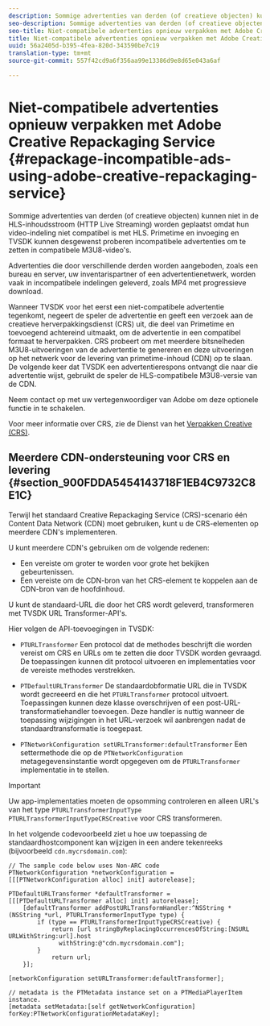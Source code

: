 ```yaml
---
description: Sommige advertenties van derden (of creatieve objecten) kunnen niet in de HLS-inhoudsstroom (HTTP Live Streaming) worden geplaatst omdat hun video-indeling niet compatibel is met HLS. Primetime en invoeging en TVSDK kunnen desgewenst proberen incompatibele advertenties om te zetten in compatibele M3U8-video's.
seo-description: Sommige advertenties van derden (of creatieve objecten) kunnen niet in de HLS-inhoudsstroom (HTTP Live Streaming) worden geplaatst omdat hun video-indeling niet compatibel is met HLS. Primetime en invoeging en TVSDK kunnen desgewenst proberen incompatibele advertenties om te zetten in compatibele M3U8-video's.
seo-title: Niet-compatibele advertenties opnieuw verpakken met Adobe Creative Repackaging Service
title: Niet-compatibele advertenties opnieuw verpakken met Adobe Creative Repackaging Service
uuid: 56a2405d-b395-4fea-820d-343590be7c19
translation-type: tm+mt
source-git-commit: 557f42cd9a6f356aa99e13386d9e8d65e043a6af

---
```



# Niet-compatibele advertenties opnieuw verpakken met Adobe Creative Repackaging Service {#repackage-incompatible-ads-using-adobe-creative-repackaging-service}

Sommige advertenties van derden (of creatieve objecten) kunnen niet in de HLS-inhoudsstroom (HTTP Live Streaming) worden geplaatst omdat hun video-indeling niet compatibel is met HLS. Primetime en invoeging en TVSDK kunnen desgewenst proberen incompatibele advertenties om te zetten in compatibele M3U8-video&#39;s.

Advertenties die door verschillende derden worden aangeboden, zoals een bureau en server, uw inventarispartner of een advertentienetwerk, worden vaak in incompatibele indelingen geleverd, zoals MP4 met progressieve download.

Wanneer TVSDK voor het eerst een niet-compatibele advertentie tegenkomt, negeert de speler de advertentie en geeft een verzoek aan de creatieve herverpakkingsdienst (CRS) uit, die deel van Primetime en toevoegend achtereind uitmaakt, om de advertentie in een compatibel formaat te herverpakken. CRS probeert om met meerdere bitsnelheden M3U8-uitvoeringen van de advertentie te genereren en deze uitvoeringen op het netwerk voor de levering van primetime-inhoud (CDN) op te slaan. De volgende keer dat TVSDK een advertentierespons ontvangt die naar die advertentie wijst, gebruikt de speler de HLS-compatibele M3U8-versie van de CDN.

Neem contact op met uw vertegenwoordiger van Adobe om deze optionele functie in te schakelen.

Voor meer informatie over CRS, zie de Dienst van het [Verpakken Creative (CRS)](../../../dynamic-ad-insertion/creative-repackaging-service/crs-overview.md).

## Meerdere CDN-ondersteuning voor CRS en levering {#section_900FDDA5454143718F1EB4C9732C8E1C}

Terwijl het standaard Creative Repackaging Service (CRS)-scenario één Content Data Network (CDN) moet gebruiken, kunt u de CRS-elementen op meerdere CDN&#39;s implementeren.

U kunt meerdere CDN&#39;s gebruiken om de volgende redenen:

* Een vereiste om groter te worden voor grote het bekijken gebeurtenissen.
* Een vereiste om de CDN-bron van het CRS-element te koppelen aan de CDN-bron van de hoofdinhoud.

U kunt de standaard-URL die door het CRS wordt geleverd, transformeren met TVSDK URL Transformer-API&#39;s.

Hier volgen de API-toevoegingen in TVSDK:

* `PTURLTransformer` Een protocol dat de methodes beschrijft die worden vereist om CRS en URLs om te zetten die door TVSDK worden gevraagd. De toepassingen kunnen dit protocol uitvoeren en implementaties voor de vereiste methodes verstrekken.

* `PTDefaultURLTransformer` De standaardobformatie URL die in TVSDK wordt gecreeerd en die het `PTURLTransformer` protocol uitvoert. Toepassingen kunnen deze klasse overschrijven of een post-URL-transformatiehandler toevoegen. Deze handler is nuttig wanneer de toepassing wijzigingen in het URL-verzoek wil aanbrengen nadat de standaardtransformatie is toegepast.

* `PTNetworkConfiguration setURLTransformer:defaultTransformer` Een settermethode die op de `PTNetworkConfiguration` metagegevensinstantie wordt opgegeven om de `PTURLTransformer` implementatie in te stellen.

>[!IMPORTANT]
>
>Uw app-implementaties moeten de opsomming controleren en alleen URL&#39;s van het type `PTURLTransformerInputType` `PTURLTransformerInputTypeCRSCreative` voor CRS transformeren.

In het volgende codevoorbeeld ziet u hoe uw toepassing de standaardhostcomponent kan wijzigen in een andere tekenreeks (bijvoorbeeld `cdn.mycrsdomain.com`):

```
// The sample code below uses Non-ARC code 
PTNetworkConfiguration *networkConfiguration = [[[PTNetworkConfiguration alloc] init] autorelease]; 
   
PTDefaultURLTransformer *defaultTransformer = [[[PTDefaultURLTransformer alloc] init] autorelease]; 
    [defaultTransformer addPostURLTransformHandler:^NSString *(NSString *url, PTURLTransformerInputType type) { 
        if (type == PTURLTransformerInputTypeCRSCreative) { 
            return [url stringByReplacingOccurrencesOfString:[NSURL URLWithString:url].host  
              withString:@"cdn.mycrsdomain.com"]; 
        } 
            return url; 
    }]; 
  
[networkConfiguration setURLTransformer:defaultTransformer]; 
   
// metadata is the PTMetadata instance set on a PTMediaPlayerItem instance. 
[metadata setMetadata:[self getNetworkConfiguration] forKey:PTNetworkConfigurationMetadataKey];
```
